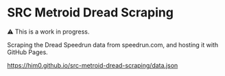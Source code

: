 # SRC Metroid Dread Scraping

:warning: This is a work in progress.

Scraping the Dread Speedrun data from speedrun.com, and hosting it with GitHub Pages.

https://him0.github.io/src-metroid-dread-scraping/data.json
